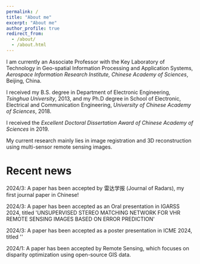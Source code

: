 ```yaml
---
permalink: /
title: "About me"
excerpt: "About me"
author_profile: true
redirect_from: 
  - /about/
  - /about.html
---
```


I am currently an Associate Professor with the Key Laboratory of Technology in Geo-spatial Information Processing and Application Systems, _Aerospace Information Research Institute, Chinese Academy of Sciences_, Beijing, China. 

I received my B.S. degree in Department of Electronic Engineering, _Tsinghua University_, 2013, and my Ph.D degree in School of Electronic, Electrical and Communication Engineering, _University of Chinese Academy of Sciences_, 2018. 

I received the _Excellent Doctoral Dissertation Award of Chinese Academy of Sciences_ in 2019. 

My current research mainly lies in image registration and 3D reconstruction using multi-sensor remote sensing images. 

Recent news
======
2024/3: A paper has been accepted by 雷达学报 (Journal of Radars), my first journal paper in Chinese!

2024/3: A paper has been accepted as an Oral presentation in IGARSS 2024, titled 'UNSUPERVISED STEREO MATCHING NETWORK FOR VHR REMOTE SENSING IMAGES BASED ON ERROR PREDICTION'

2024/3: A paper has been accepted as a poster presentation in ICME 2024, titled ''

2024/1: A paper has been accepted by Remote Sensing, which focuses on disparity optimization using open-source GIS data.
